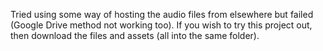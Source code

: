 Tried using some way of hosting the audio files from elsewhere but failed (Google Drive method not working too). If you wish to try this project out, then download the files and assets (all into the same folder).